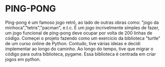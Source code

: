 # PING-PONG 
Ping-pong é um famoso jogo retrô, ao lado de outras obras como: "jogo da minhoca","tetris","pacman", e.t.c. É um jogo incrivelmente simples de fazer, um jogo funcional de ping-pong deve ocupar por volta de 200 linhas de código. Começei o projeto fazendo como um exercício da biblioteca "turtle" de um curso online de Python. Contudo, tive várias ideias e decidi implementar ao longo do caminho. Ao longo do tempo, tive que migrar o código para outra biblioteca, pygame. Essa biblioteca é centrada em criar jogos em python.
